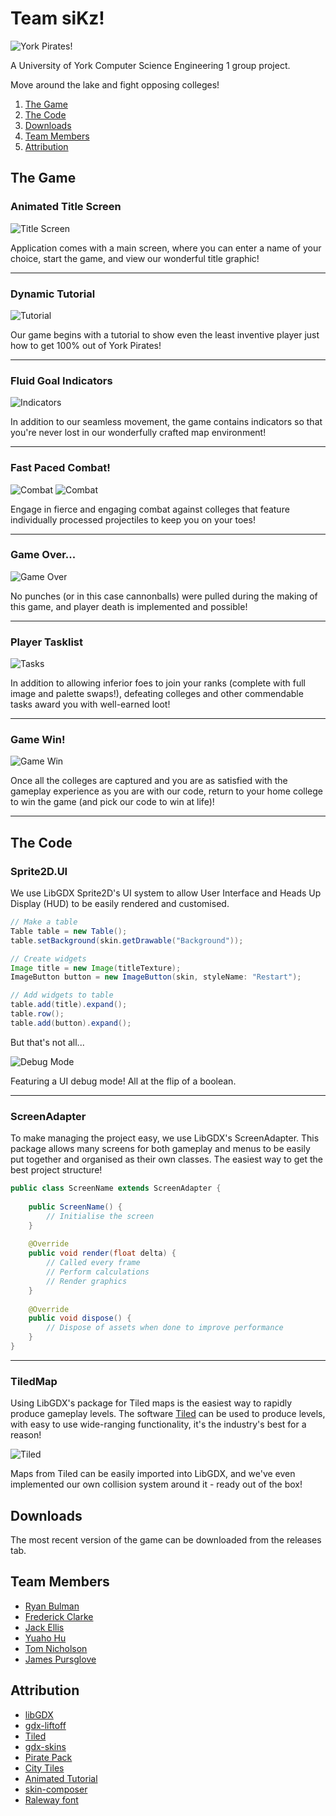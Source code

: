 # Team siKz!
![York Pirates!](https://engteam14.github.io/media/Logo.gif)

A University of York Computer Science Engineering 1 group project.

Move around the lake and fight opposing colleges!

1. [The Game](#the-game)
2. [The Code](#the-code)
3. [Downloads](#downloads)
4. [Team Members](#team-members)
5. [Attribution](#attribution)

## The Game

### Animated Title Screen

![Title Screen](https://github.com/engteam14/engteam14.github.io/blob/4eec4ebe7497bdd52e685b58480de33d258af742/media/Title_Screen.gif)

Application comes with a main screen, where you can enter a name of your choice, start the game, and view our wonderful title graphic!
<hr/>

### Dynamic Tutorial
![Tutorial](https://github.com/engteam14/engteam14.github.io/blob/4eec4ebe7497bdd52e685b58480de33d258af742/media/Tutorial.gif)

Our game begins with a tutorial to show even the least inventive player just how to get 100% out of York Pirates!

<hr/>

### Fluid Goal Indicators
![Indicators](https://github.com/engteam14/engteam14.github.io/blob/4eec4ebe7497bdd52e685b58480de33d258af742/media/Indicators.gif)

In addition to our seamless movement, the game contains indicators so that you're never lost in our wonderfully crafted map environment!

<hr/>

### Fast Paced Combat!
![Combat](https://github.com/engteam14/engteam14.github.io/blob/4eec4ebe7497bdd52e685b58480de33d258af742/media/Combat.gif)
![Combat](https://github.com/engteam14/engteam14.github.io/blob/4eec4ebe7497bdd52e685b58480de33d258af742/media/Combat2.gif)

Engage in fierce and engaging combat against colleges that feature individually processed projectiles to keep you on your toes!

<hr/>

### Game Over...
![Game Over](https://github.com/engteam14/engteam14.github.io/blob/4eec4ebe7497bdd52e685b58480de33d258af742/media/Game_Over.gif)

No punches (or in this case cannonballs) were pulled during the making of this game, and player death is implemented and possible!

<hr/>

### Player Tasklist
![Tasks](https://github.com/engteam14/engteam14.github.io/blob/4eec4ebe7497bdd52e685b58480de33d258af742/media/Tasks.gif)

In addition to allowing inferior foes to join your ranks (complete with full image and palette swaps!), defeating colleges and other commendable tasks award you with well-earned loot!

<hr/>

### Game Win!
![Game Win](https://github.com/engteam14/engteam14.github.io/blob/4eec4ebe7497bdd52e685b58480de33d258af742/media/Game_Win.gif)

Once all the colleges are captured and you are as satisfied with the gameplay experience as you are with our code, return to your home college to win the game (and pick our code to win at life)!

<hr/>

## The Code

### Sprite2D.UI

We use LibGDX Sprite2D's UI system to allow User Interface and Heads Up Display (HUD) to be easily rendered and customised.

```java
// Make a table
Table table = new Table();
table.setBackground(skin.getDrawable("Background"));

// Create widgets
Image title = new Image(titleTexture);
ImageButton button = new ImageButton(skin, styleName: "Restart");

// Add widgets to table
table.add(title).expand();
table.row();
table.add(button).expand();
```
But that's not all...

![Debug Mode](https://github.com/engteam14/engteam14.github.io/blob/4eec4ebe7497bdd52e685b58480de33d258af742/media/Debug.gif)

Featuring a UI debug mode! All at the flip of a boolean.

<hr/>

### ScreenAdapter

To make managing the project easy, we use LibGDX's ScreenAdapter. 
This package allows many screens for both gameplay and menus to be easily put together and organised as their own classes.
The easiest way to get the best project structure!

```java
public class ScreenName extends ScreenAdapter {
    
    public ScreenName() {
        // Initialise the screen
    }
    
    @Override
    public void render(float delta) {
        // Called every frame
        // Perform calculations
        // Render graphics
    }
    
    @Override
    public void dispose() {
        // Dispose of assets when done to improve performance
    }
}
```

<hr/>

### TiledMap
Using LibGDX's package for Tiled maps is the easiest way to rapidly produce gameplay levels.
The software [Tiled](https://www.mapeditor.org) can be used to produce levels, with easy to use wide-ranging functionality, it's the industry's best for a reason!

![Tiled](https://github.com/engteam14/engteam14.github.io/blob/8bcd1e29772d236150961fb6efaf845062fdc000/media/tiled.gif)

Maps from Tiled can be easily imported into LibGDX, and we've even implemented our own collision system around it - ready out of the box!

## Downloads

The most recent version of the game can be downloaded from the releases tab.

## Team Members

- [Ryan Bulman](https://github.com/ryan-bulman-uni)
- [Frederick Clarke](https://github.com/clarke-f)
- [Jack Ellis](https://github.com/jack-ellis123)
- [Yuaho Hu](https://github.com/yh2305)
- [Tom Nicholson](https://github.com/TomNicho)
- [James Pursglove](https://github.com/JP5457)

## Attribution

- [libGDX](https://libgdx.com/)
- [gdx-liftoff](https://github.com/tommyettinger/gdx-liftoff)
- [Tiled](https://www.mapeditor.org/)
- [gdx-skins](https://github.com/czyzby/gdx-skins)
- [Pirate Pack](https://opengameart.org/content/pirate-pack-190)
- [City Tiles](https://opengameart.org/content/12x12-city-tiles-top-down)
- [Animated Tutorial](https://opengameart.org/content/animated-game-controls-tutorial)
- [skin-composer](https://github.com/raeleus/skin-composer)
- [Raleway font](https://fonts.google.com/specimen/Raleway)
